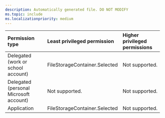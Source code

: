 ```yaml
---
description: Automatically generated file. DO NOT MODIFY
ms.topic: include
ms.localizationpriority: medium
---
```


|Permission type|Least privileged permission|Higher privileged permissions|
|:---|:---|:---|
|Delegated (work or school account)|FileStorageContainer.Selected|Not supported.|
|Delegated (personal Microsoft account)|Not supported.|Not supported.|
|Application|FileStorageContainer.Selected|Not supported.| 


